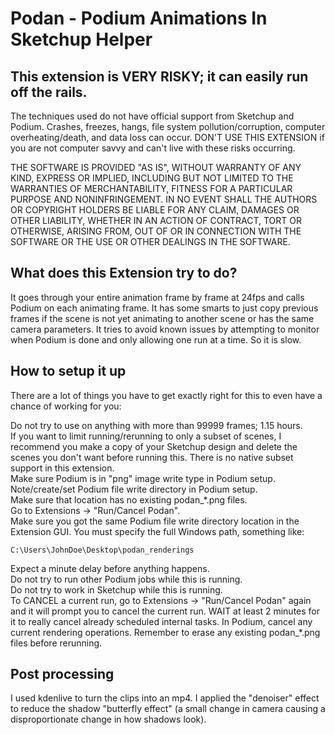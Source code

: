 # Podan - Podium Animations In Sketchup Helper

## This extension is VERY RISKY; it can easily run off the rails.
The techniques used do not have official support from Sketchup and Podium. Crashes, freezes, hangs, file system pollution/corruption, computer overheating/death, and data loss can occur. DON'T USE THIS EXTENSION if you are not computer savvy and can't live with these risks occurring.

THE SOFTWARE IS PROVIDED "AS IS", WITHOUT WARRANTY OF ANY KIND, EXPRESS OR
IMPLIED, INCLUDING BUT NOT LIMITED TO THE WARRANTIES OF MERCHANTABILITY,
FITNESS FOR A PARTICULAR PURPOSE AND NONINFRINGEMENT. IN NO EVENT SHALL THE
AUTHORS OR COPYRIGHT HOLDERS BE LIABLE FOR ANY CLAIM, DAMAGES OR OTHER
LIABILITY, WHETHER IN AN ACTION OF CONTRACT, TORT OR OTHERWISE, ARISING FROM,
OUT OF OR IN CONNECTION WITH THE SOFTWARE OR THE USE OR OTHER DEALINGS IN THE
SOFTWARE.

## What does this Extension try to do?
It goes through your entire animation frame by frame at 24fps and calls Podium on each animating frame. It has some smarts to just copy previous frames if the scene is not yet animating to another scene or has the same camera parameters. It tries to avoid known issues by attempting to monitor when Podium is done and only allowing one run at a time. So it is slow.

## How to setup it up
There are a lot of things you have to get exactly right for this to even have a chance of working for you:

Do not try to use on anything with more than 99999 frames; 1.15 hours.  
If you want to limit running/rerunning to only a subset of scenes, I recommend you make a copy of your Sketchup design and delete the scenes you don't want before running this. There is no native subset support in this extension.  
Make sure Podium is in "png" image write type in Podium setup.  
Note/create/set Podium file write directory in Podium setup.  
Make sure that location has no existing podan_*.png files.  
Go to Extensions -> "Run/Cancel Podan".  
Make sure you got the same Podium file write directory location in the Extension GUI. You must specify the full Windows path, something like:
```
C:\Users\JohnDoe\Desktop\podan_renderings
```
Expect a minute delay before anything happens.  
Do not try to run other Podium jobs while this is running.  
Do not try to work in Sketchup while this is running.  
To CANCEL a current run, go to Extensions -> "Run/Cancel Podan" again and it will prompt you to cancel the current run. WAIT at least 2 minutes for it to really cancel already scheduled internal tasks. In Podium, cancel any current rendering operations. Remember to erase any existing podan_*.png files before rerunning.

## Post processing
I used kdenlive to turn the clips into an mp4. I applied the "denoiser" effect to reduce the shadow "butterfly effect" (a small change in camera causing a disproportionate change in how shadows look).
